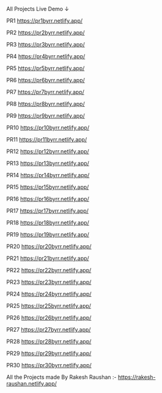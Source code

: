 All Projects Live Demo ↓ 

PR1  https://pr1byrr.netlify.app/ 

PR2  https://pr2byrr.netlify.app/

PR3  https://pr3byrr.netlify.app/

PR4  https://pr4byrr.netlify.app/

PR5  https://pr5byrr.netlify.app/

PR6  https://pr6byrr.netlify.app/

PR7  https://pr7byrr.netlify.app/

PR8  https://pr8byrr.netlify.app/

PR9  https://pr9byrr.netlify.app/

PR10  https://pr10byrr.netlify.app/

PR11  https://pr11byrr.netlify.app/

PR12  https://pr12byrr.netlify.app/

PR13  https://pr13byrr.netlify.app/

PR14  https://pr14byrr.netlify.app/

PR15  https://pr15byrr.netlify.app/

PR16  https://pr16byrr.netlify.app/

PR17  https://pr17byrr.netlify.app/

PR18  https://pr18byrr.netlify.app/

PR19  https://pr19byrr.netlify.app/

PR20  https://pr20byrr.netlify.app/

PR21  https://pr21byrr.netlify.app/

PR22  https://pr22byrr.netlify.app/

PR23  https://pr23byrr.netlify.app/

PR24  https://pr24byrr.netlify.app/

PR25  https://pr25byrr.netlify.app/

PR26  https://pr26byrr.netlify.app/

PR27  https://pr27byrr.netlify.app/

PR28  https://pr28byrr.netlify.app/

PR29  https://pr29byrr.netlify.app/

PR30  https://pr30byrr.netlify.app/

All the Projects made By Rakesh Raushan :- https://rakesh-raushan.netlify.app/
